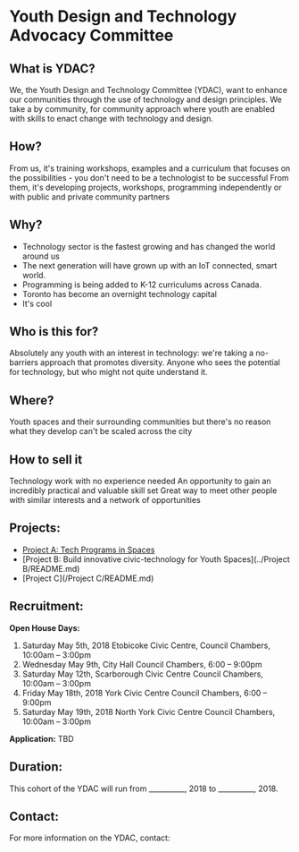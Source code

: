 # Youth Design and Technology Advocacy Committee 
## What is YDAC? 
We, the Youth Design and Technology Committee (YDAC), want to enhance our communities through the use of technology and design principles. We take a by community, for community approach where youth are enabled with skills to enact change with technology and design. 

## How?
From us, it's training workshops, examples and a curriculum that focuses on the possibilities - you don't need to be a technologist to be successful
From them, it's developing projects, workshops, programming independently or with public and private community partners

## Why?

* Technology sector is the fastest growing and has changed the world around us
* The next generation will have grown up with an IoT connected, smart world.
* Programming is being added to K-12 curriculums across Canada.
* Toronto has become an overnight technology capital
* It's cool

## Who is this for? 
Absolutely any youth with an interest in technology: we're taking a no-barriers approach that promotes diversity.
Anyone who sees the potential for technology, but who might not quite understand it. 

## Where?

Youth spaces and their surrounding communities but there's no reason what they develop can't be scaled across the city

## How to sell it

Technology work with no experience needed
An opportunity to gain an incredibly practical and valuable skill set
Great way to meet other people with similar interests and a network of opportunities

## Projects: 
- [Project A: Tech Programs in Spaces](YDAC/Project-A/README.md)
- [Project B: Build innovative civic-technology for Youth Spaces](../Project B/README.md)
- [Project C](/Project C/README.md)

## Recruitment: 
**Open House Days:**
1. Saturday May 5th, 2018 Etobicoke Civic Centre, Council Chambers, 10:00am – 3:00pm
2. Wednesday May 9th, City Hall Council Chambers, 6:00 – 9:00pm
3. Saturday May 12th, Scarborough Civic Centre Council Chambers, 10:00am – 3:00pm
4. Friday May 18th, 2018 York Civic Centre Council Chambers, 6:00 – 9:00pm
5. Saturday May 19th, 2018 North York Civic Centre Council Chambers, 10:00am – 3:00pm

**Application:** TBD

## Duration:  

This cohort of the YDAC will run from __________, 2018 to __________, 2018. 

## Contact:
For more information on the YDAC, contact: 

